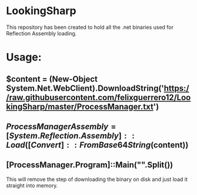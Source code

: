# LookingSharp
This repository has been created to hold all the .net binaries used for Reflection Assembly loading.


# Usage:
## $content = (New-Object System.Net.WebClient).DownloadString('https://raw.githubusercontent.com/felixguerrero12/LookingSharp/master/ProcessManager.txt')
## $ProcessManagerAssembly = [System.Reflection.Assembly]::Load([Convert]::FromBase64String($content))
## [ProcessManager.Program]::Main("".Split())

This will remove the step of downloading the binary on disk and just load it straight into memory.

